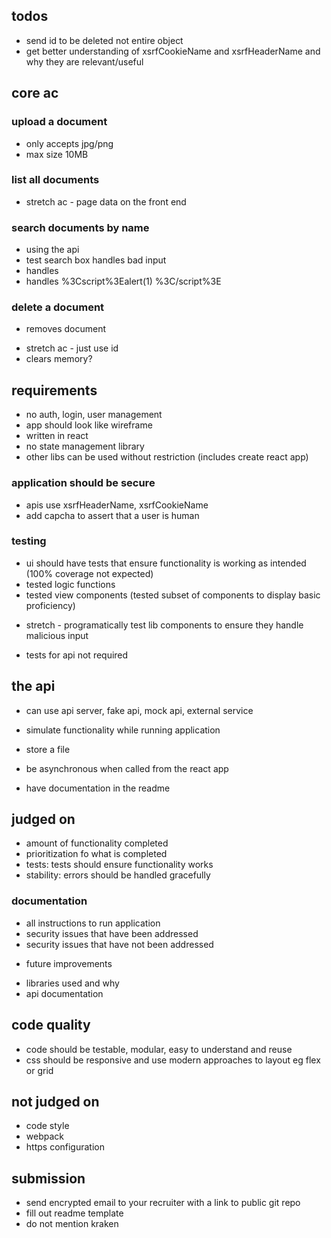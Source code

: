 ## todos
- send id to be deleted not entire object
- get better understanding of xsrfCookieName and xsrfHeaderName and why they are relevant/useful

## core ac
### upload a document
+ only accepts jpg/png
+ max size 10MB

### list all documents
- stretch ac - page data on the front end 

### search documents by name
+ using the api
+ test search box handles bad input 
+ handles <script>alert(1) </script>
+ handles %3Cscript%3Ealert(1) %3C/script%3E

### delete a document
+ removes document
- stretch ac - just use id
- clears memory?

## requirements
+ no auth, login, user management
+ app should look like wireframe
+ written in react
+ no state management library
+ other libs can be used without restriction (includes create react app)

### application should be secure
+ apis use xsrfHeaderName, xsrfCookieName
+ add capcha to assert that a user is human 

### testing 
+ ui should have tests that ensure functionality is working as intended (100% coverage not expected)
+ tested logic functions
+ tested view components (tested subset of components to display basic proficiency)
- stretch - programatically test lib components to ensure they handle malicious input
+ tests for api not required

## the api
+ can use api server, fake api, mock api, external service
+ simulate functionality while running application
+ store a file

+ be asynchronous when called from the react app
+ have documentation in the readme

## judged on
- amount of functionality completed
- prioritization fo what is completed
- tests: tests should ensure functionality works
- stability: errors should be handled gracefully

### documentation
+ all instructions to run application
+ security issues that have been addressed
+ security issues that have not been addressed
- future improvements
+ libraries used and why
+ api documentation

## code quality
- code should be testable, modular, easy to understand and reuse
- css should be responsive and use modern approaches to layout eg flex or grid

## not judged on
- code style
- webpack
- https configuration

## submission
- send encrypted email to your recruiter with a link to public git repo
- fill out readme template
- do not mention kraken
